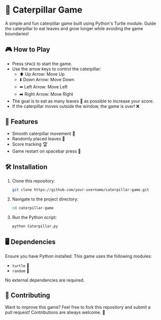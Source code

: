 # 🐛 Caterpillar Game

A simple and fun caterpillar game built using Python's Turtle module. Guide the caterpillar to eat leaves and grow longer while avoiding the game boundaries!

## 🎮 How to Play

- Press `SPACE` to start the game.
- Use the arrow keys to control the caterpillar:
  - ⬆️ Up Arrow: Move Up
  - ⬇️ Down Arrow: Move Down
  - ⬅️ Left Arrow: Move Left
  - ➡️ Right Arrow: Move Right
- The goal is to eat as many leaves 🍃 as possible to increase your score.
- If the caterpillar moves outside the window, the game is over! ❌

## 🐜 Features

- Smooth caterpillar movement 🐍
- Randomly placed leaves 🍁
- Score tracking 🏆
- Game restart on spacebar press 🔄

## 🛠 Installation

1. Clone this repository:
   ```bash
   git clone https://github.com/your-username/caterpillar-game.git
   ```
2. Navigate to the project directory:
   ```bash
   cd caterpillar-game
   ```
3. Run the Python script:
   ```bash
   python Caterpillar.py
   ```

## 🖥 Dependencies

Ensure you have Python installed. This game uses the following modules:

- `turtle` 🐢
- `random` 🎲

No external dependencies are required.

## 🤝 Contributing

Want to improve this game? Feel free to fork this repository and submit a pull request! Contributions are always welcome. 🚀


